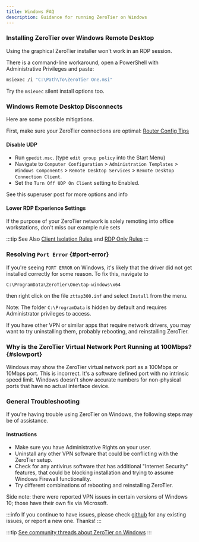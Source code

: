 ```yaml
---
title: Windows FAQ
description: Guidance for running ZeroTier on Windows
---
```


### Installing ZeroTier over Windows Remote Desktop

Using the graphical ZeroTier installer won't work in an RDP session.

There is a command-line workaround, open a PowerShell with Administrative Privileges and paste:

```sh
msiexec /i "C:\Path\To\ZeroTier One.msi"
```

Try the `msiexec` silent install options too.

### Windows Remote Desktop Disconnects

Here are some possible mitigations.

First, make sure your ZeroTier connections are optimal: [Router Config Tips](./routertips.md)

#### Disable UDP

- Run `gpedit.msc`. (type `edit group policy` into the Start Menu)
- Navigate to `Computer Configuration` > `Administration Templates` > `Windows Components` > `Remote Desktop Services` > `Remote Desktop Connection Client`.
- Set the `Turn Off UDP On Client` setting to Enabled.

See this superuser post for more options and info

#### Lower RDP Experience Settings

If the purpose of your ZeroTier network is solely remoting into office workstations, don't miss our example rule sets

:::tip See Also
[Client Isolation Rules](./faq-rules.md#client-isolation) and [RDP Only Rules](./faq-rules.md#remote-desktop-only-rdp-only)
:::

### Resolving `Port Error` {#port-error}

If you're seeing `PORT ERROR` on Windows, it's likely that the driver did not get installed correctly for some reason.  To fix this, navigate to

`C:\ProgramData\ZeroTier\One\tap-windows\x64`

then right click on the file `zttap300.inf` and select `Install` from the menu.

Note: The folder `C:\ProgramData` is hidden by default and requires Administrator privileges to access.

If you have other VPN or similar apps that require network drivers, you may want to try uninstalling them, probably rebooting, and reinstalling ZeroTier.

### Why is the ZeroTier Virtual Network Port Running at 100Mbps? {#slowport}

Windows may show the ZeroTier virtual network port as a 100Mbps or 10Mbps port. This is incorrect. It's a software defined port with no intrinsic speed limit. Windows doesn't show accurate numbers for non-physical ports that have no actual interface device.

### General Troubleshooting

If you're having trouble using ZeroTier on Windows, the following steps may be of assistance.

#### Instructions

- Make sure you have Administrative Rights on your user.
- Uninstall any other VPN software that could be conflicting with the ZeroTier setup.
- Check for any antivirus software that has additional "Internet Security" features, that could be blocking installation and trying to assume Windows Firewall functionality.
- Try different combinations of rebooting and reinstalling ZeroTier.

Side note: there were reported VPN issues in certain versions of Windows 10; those have their own fix via Microsoft.

:::info
If you continue to have issues, please check [github](https://github.com/zerotier/ZeroTierOne/issues) for any existing issues, or report a new one. Thanks!
:::

:::tip
[See community threads about ZeroTier on Windows](https://discuss.zerotier.com/search?q=windows)
:::

